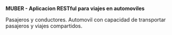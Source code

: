 <strong>MUBER - Aplicacion RESTful para viajes en automoviles</strong>

Pasajeros y conductores. Automovil con capacidad de transportar pasajeros y viajes compartidos.
